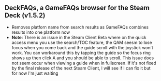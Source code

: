 ## DeckFAQs, a GameFAQs browser for the Steam Deck (v1.5.2)

-   Removes platforn name from search results as GameFAQs combines results into one platform now
-   **Note**: There is an issue in the Steam Client Beta where on the quick access menu you use the search/TOC feature, the QAM seesm to lose focus when you come back and the guide scroll with the joystick won't work. You can workaround this by tapping the guide so the focus ring shows up then click A and you should be able to scroll. This issue does not seem occur when viewing a guide when in fullscreen. If it's not fixed by the final release of the next Steam Client, I will see if I can fix it but for now I'm just waiting